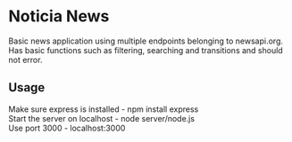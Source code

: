 # Noticia News
Basic news application using multiple endpoints belonging to newsapi.org.
Has basic functions such as filtering, searching and transitions and should not error. 

## Usage
Make sure express is installed - npm install express      
Start the server on localhost - node server/node.js       
Use port 3000 - localhost:3000
